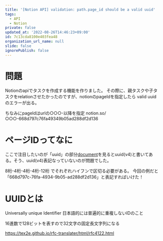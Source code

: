 ```yaml
---
title: '[Notion API] validation: path.page_id should be a valid uuid'
tags:
  - API
  - Notion
private: false
updated_at: '2022-08-26T14:46:23+09:00'
id: 7c13cda8100e403fea48
organization_url_name: null
slide: false
ignorePublish: false
---
```

# 問題
Notionのapiでタスクを作成する機能を作りました。
その際に、親タスクや子タスクをrelationさせたかったのですが、notionのpageIdを指定したら valid uuidのエラーが出る。

ちなみにpageIdはurlの○○○-以降を指定
notion.so/○○○-668d797c76fa49349b05ad288df2d136

# ページIDってなに
ここで注目したいのが「uuid」の部分[document](https://developers.notion.com/reference/page)を見るとuuid(v4)と書いてある。そう、uuid(v4)表記なっていないのが問題でした。

8桁-4桁-4桁-4桁-12桁
でそれぞれハイフンで区切る必要がある。
今回の例だと
「668d797c-76fa-4934-9b05-ad288df2d136」と表記すればいけた！

# UUIDとは
Universally
unique
Identifier
日本語的には普遍的に重複しないIDのこと

16進数で128ビットを表すので32文字の固定長文字列になる

https://tex2e.github.io/rfc-translater/html/rfc4122.html
